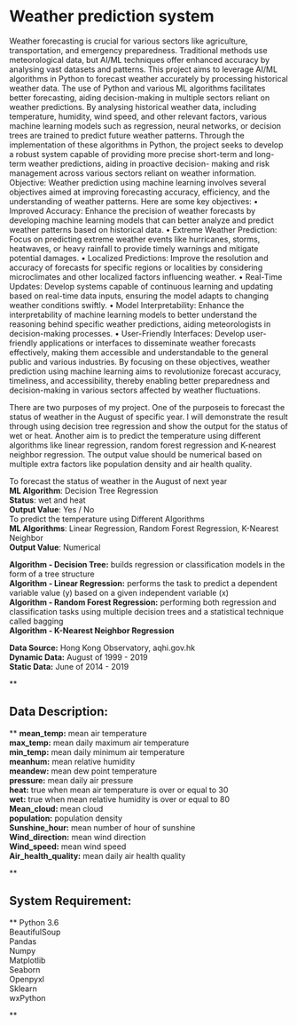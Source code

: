 # Weather prediction system
 Weather forecasting is crucial for various sectors like agriculture, transportation, and emergency preparedness. Traditional methods use meteorological data, but AI/ML techniques offer enhanced accuracy by analysing vast datasets and patterns. This project aims to leverage AI/ML algorithms in Python to forecast weather accurately by processing historical weather data. The use of Python and various ML algorithms facilitates better forecasting, aiding decision-making in multiple sectors reliant on weather predictions. By analysing historical weather data, including temperature, humidity, wind speed, and other relevant factors, various machine learning models such as regression, neural networks, or decision trees are trained to predict future weather patterns. Through the implementation of these algorithms in Python, the project seeks to develop a robust system capable of providing more precise short-term and long-term weather predictions, aiding in proactive decision- making and risk management across various sectors reliant on weather information.  Objective: Weather prediction using machine learning involves several objectives aimed at improving forecasting accuracy, efficiency, and the understanding of weather patterns. Here are some key objectives:  •	Improved Accuracy: Enhance the precision of weather forecasts by developing machine learning models that can better analyze and predict weather patterns based on historical data.  •	Extreme Weather Prediction: Focus on predicting extreme weather events like hurricanes, storms, heatwaves, or heavy rainfall to provide timely warnings and mitigate potential damages.  •	Localized Predictions: Improve the resolution and accuracy of forecasts for specific regions or localities by considering microclimates and other localized factors influencing weather.  •	Real-Time Updates: Develop systems capable of continuous learning and updating based on real-time data inputs, ensuring the model adapts to changing weather conditions swiftly.  •	Model Interpretability: Enhance the interpretability of machine learning models to better understand the reasoning behind specific weather predictions, aiding meteorologists in decision-making processes.  •	User-Friendly Interfaces: Develop user-friendly applications or interfaces to disseminate weather forecasts effectively, making them accessible and understandable to the general public and various industries.  By focusing on these objectives, weather prediction using machine learning aims to revolutionize forecast accuracy, timeliness, and accessibility, thereby enabling better preparedness and decision-making in various sectors affected by weather fluctuations. 

 There are two purposes of my project. One of the purposeis to forecast the status of weather in the August of specific year. I will demonstrate the result through using decision tree regression and show the output for the status of wet or heat. Another aim is to predict the temperature using different algorithms like linear regression, random forest regression and K-nearest neighbor regression. The output value should be numerical based on multiple extra factors like population density and air health quality.

To forecast the status of weather in the August of next year<br/>
**ML Algorithm**: Decision Tree Regression<br/>
**Status**: wet and heat <br/>
**Output Value**: Yes / No<br/>
To predict the temperature using Different Algorithms<br/>
**ML Algorithms**: Linear Regression,
	 	Random Forest Regression, K-Nearest Neighbor<br/>
**Output Value**: Numerical<br/>

**Algorithm - Decision Tree:**  builds regression or classification models in the form of a tree structure<br/>
**Algorithm - Linear Regression:** performs the task to predict a dependent variable value (y) based on a given independent variable (x)<br/>
**Algorithm - Random Forest Regression:** performing both regression and classification tasks using multiple decision trees and a statistical technique called bagging<br/>
**Algorithm - K-Nearest Neighbor Regression**<br/>

**Data Source:** Hong Kong Observatory, aqhi.gov.hk<br/>
**Dynamic Data:** August of 1999 - 2019<br/>
**Static Data:** June of 2014 - 2019<br/>

**

## Data Description:

**
**mean_temp:** mean air temperature<br/>
**max_temp:** mean daily maximum air temperature<br/>
**min_temp:** mean daily minimum air temperature<br/>
**meanhum:** mean relative humidity<br/>
**meandew:** mean dew point temperature<br/>
**pressure:** mean daily air pressure<br/>
**heat:** true when mean air temperature is over or equal to 30<br/>
**wet:** true when mean relative humidity is over or equal to 80<br/>
**Mean_cloud:** mean cloud<br/>
**population:** population density<br/>
**Sunshine_hour:** mean number of hour of sunshine<br/>
**Wind_direction:** mean wind direction<br/>
**Wind_speed:** mean wind speed<br/>
**Air_health_quality:** mean daily air health quality<br/>

**

## System Requirement:

**
Python 3.6<br/>
BeautifulSoup<br/>
Pandas<br/>
Numpy<br/>
Matplotlib<br/>
Seaborn<br/>
Openpyxl<br/>
Sklearn<br/>
wxPython<br/>

**
